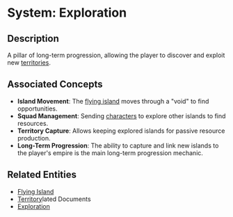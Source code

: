 # System: Exploration

## Description
A pillar of long-term progression, allowing the player to discover and exploit new [territories](../Entities/Territory.md).

## Associated Concepts
- **Island Movement**: The [flying island](../Entities/Island.md) moves through a "void" to find opportunities.
- **Squad Management**: Sending [characters](../Shared/Entities/Character.md) to explore other islands to find resources.
- **Territory Capture**: Allows keeping explored islands for passive resource production.
- **Long-Term Progression**: The ability to capture and link new islands to the player's empire is the main long-term progression mechanic.

## Related Entities
- [Flying Island](../Entities/Island.md)
- [Territory](../Entities/Territory.md)lated Documents
- [Exploration](../../GameDesign/Exploration/Exploration.md)